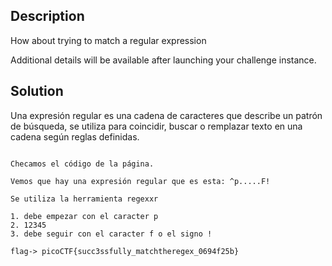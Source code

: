
## Description

How about trying to match a regular expression

Additional details will be available after launching your challenge instance.
## Solution

Una expresión regular es una cadena de caracteres que describe un patrón de búsqueda, se utiliza para coincidir, buscar o remplazar texto en una cadena según reglas definidas.

```

Checamos el código de la página.

Vemos que hay una expresión regular que es esta: ^p.....F!

Se utiliza la herramienta regexxr

1. debe empezar con el caracter p
2. 12345
3. debe seguir con el caracter f o el signo !

flag-> picoCTF{succ3ssfully_matchtheregex_0694f25b}
```
